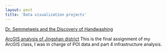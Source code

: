 ```yaml
---
layout: post
title: 'Data visualization projects'
---
```


[Dr. Semmelweis and the Discovery of Handwashing](https://app.datacamp.com/workspace/w/7584d436-5426-43cd-8b1b-36ea740d000e)

[ArcGIS analysis of Jingshan district](https://github.com/drunkenboat-darkdomain/drunkenboat-darkdomain.github.io/files/8695193/1_gis.pdf)
This is the final assignment of my ArcGIS class, I was in charge of POI data and part 4 infrastructure analysis.
